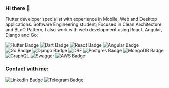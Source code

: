 ### Hi there 👋
Flutter developer specialist with experience in Mobile, Web and Desktop applications. Software Engineering student; Focused in Clean Architecture and BLoC Pattern; I also work with web development using React, Angular, Django and Go; 

<div id="badges"> 
<img src="https://img.shields.io/badge/Flutter-02569B?style=for-the-badge&logo=flutter&logoColor=white" alt="Flutter Badge"/>
<img src="https://img.shields.io/badge/Dart-0175C2?style=for-the-badge&logo=dart&logoColor=white" alt="Dart Badge"/>
<img src="https://img.shields.io/badge/React-20232A?style=for-the-badge&logo=react&logoColor=61DAFB" alt="React Badge"/>
<img src="https://img.shields.io/badge/Angular-DD0031?style=for-the-badge&logo=angular&logoColor=white" alt="Angular Badge"/>
<img src="https://img.shields.io/badge/Go-00ADD8?style=for-the-badge&logo=go&logoColor=white" alt="Go Badge"/>  
<img src="https://img.shields.io/badge/Django-092E20?style=for-the-badge&logo=django&logoColor=green" alt="Django Badge"/>
<img src="https://img.shields.io/badge/DJANGO-REST-ff1709?style=for-the-badge&logo=django&logoColor=white&color=ff1709&labelColor=gray" alt="DRF" />
<img src="https://img.shields.io/badge/postgres-%23316192.svg?style=for-the-badge&logo=postgresql&logoColor=white" alt="Postgres Badge"/>
<img src="https://img.shields.io/badge/MongoDB-%234ea94b.svg?style=for-the-badge&logo=mongodb&logoColor=white" alt = "MongoDB Badge" />
<img src="https://img.shields.io/badge/-GraphQL-E10098?style=for-the-badge&logo=graphql&logoColor=white" alt="GraphQL"/>
<img src="https://img.shields.io/badge/-Swagger-%23Clojure?style=for-the-badge&logo=swagger&logoColor=white" alt="Swagger"/>
<img src="https://img.shields.io/badge/AWS-%23FF9900.svg?style=for-the-badge&logo=amazon-aws&logoColor=white" alt="AWS Badge" />
</div>




### Contact with me:
<div id="badges">
  <a href="https://www.linkedin.com/in/mateusfmfm/">
  <img src="https://img.shields.io/badge/LinkedIn-blue?style=for-the-badge&logo=linkedin&logoColor=white" alt="LinkedIn Badge"/></a>
  <a href="https://t.me/mateusfmfm">
  <img src="https://img.shields.io/badge/Telegram-2CA5E0?style=for-the-badge&logo=telegram&logoColor=white" alt="Telegram Badge"/></a>
</div>

